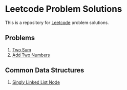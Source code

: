 Leetcode Problem Solutions
===

This is a repository for [Leetcode](https://leetcode.com/) problem solutions.

## Problems
1. [Two Sum](src/problems/TwoSum.java)
2. [Add Two Numbers](src/problems/AddTwoNumbers.java)

## Common Data Structures
1. [Singly Linked List Node](src/problems/ListNode.java)